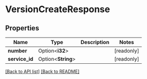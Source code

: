 # VersionCreateResponse

## Properties

Name | Type | Description | Notes
------------ | ------------- | ------------- | -------------
**number** | Option<**i32**> |  | [readonly]
**service_id** | Option<**String**> |  | [readonly]

[[Back to API list]](../README.md#documentation-for-api-endpoints) [[Back to README]](../README.md)


